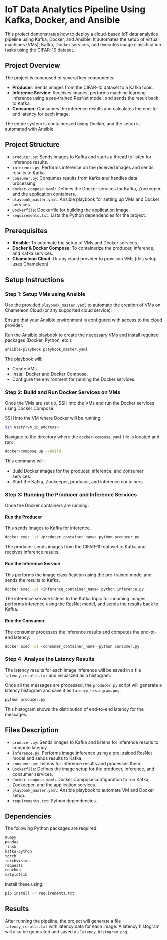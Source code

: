 
# IoT Data Analytics Pipeline Using Kafka, Docker, and Ansible

This project demonstrates how to deploy a cloud-based IoT data analytics pipeline using Kafka, Docker, and Ansible. It automates the setup of virtual machines (VMs), Kafka, Docker services, and executes image classification tasks using the CIFAR-10 dataset.

## Project Overview

The project is composed of several key components:

- **Producer**: Sends images from the CIFAR-10 dataset to a Kafka topic.
- **Inference Service**: Receives images, performs machine learning inference using a pre-trained ResNet model, and sends the result back to Kafka.
- **Consumer**: Consumes the inference results and calculates the end-to-end latency for each image.
  
The entire system is containerized using Docker, and the setup is automated with Ansible.

## Project Structure

- `producer.py`: Sends images to Kafka and starts a thread to listen for inference results.
- `inference.py`: Performs inference on the received images and sends results to Kafka.
- `consumer.py`: Consumes results from Kafka and handles data processing.
- `docker-compose.yaml`: Defines the Docker services for Kafka, Zookeeper, and the application containers.
- `playbook_master.yaml`: Ansible playbook for setting up VMs and Docker services.
- `Dockerfile`: Dockerfile for building the application image.
- `requirements.txt`: Lists the Python dependencies for the project.

## Prerequisites

- **Ansible**: To automate the setup of VMs and Docker services.
- **Docker & Docker Compose**: To containerize the producer, inference, and Kafka services.
- **Chameleon Cloud**: Or any cloud provider to provision VMs (this setup uses Chameleon).

## Setup Instructions

### Step 1: Setup VMs using Ansible

Use the provided `playbook_master.yaml` to automate the creation of VMs on Chameleon Cloud (or any supported cloud service).

Ensure that your Ansible environment is configured with access to the cloud provider.

Run the Ansible playbook to create the necessary VMs and install required packages (Docker, Python, etc.):

```bash
ansible-playbook playbook_master.yaml
```

The playbook will:
- Create VMs.
- Install Docker and Docker Compose.
- Configure the environment for running the Docker services.

### Step 2: Build and Run Docker Services on VMs

Once the VMs are set up, SSH into the VMs and run the Docker services using Docker Compose.

SSH into the VM where Docker will be running:

```bash
ssh user@<vm_ip_address>
```

Navigate to the directory where the `docker-compose.yaml` file is located and run:

```bash
docker-compose up --build
```

This command will:
- Build Docker images for the producer, inference, and consumer services.
- Start the Kafka, Zookeeper, producer, and inference containers.

### Step 3: Running the Producer and Inference Services

Once the Docker containers are running:

#### Run the Producer

This sends images to Kafka for inference.

```bash
docker exec -it <producer_container_name> python producer.py
```

The producer sends images from the CIFAR-10 dataset to Kafka and receives inference results.

#### Run the Inference Service

This performs the image classification using the pre-trained model and sends the results to Kafka.

```bash
docker exec -it <inference_container_name> python inference.py
```

The inference service listens to the Kafka topic for incoming images, performs inference using the ResNet model, and sends the results back to Kafka.

#### Run the Consumer

The consumer processes the inference results and computes the end-to-end latency.

```bash
docker exec -it <consumer_container_name> python consumer.py
```

### Step 4: Analyze the Latency Results

The latency results for each image inference will be saved in a file `latency_results.txt` and visualized as a histogram.

Once all the messages are processed, the `producer.py` script will generate a latency histogram and save it as `latency_histogram.png`:

```bash
python producer.py
```

This histogram shows the distribution of end-to-end latency for the messages.

## Files Description

- `producer.py`: Sends images to Kafka and listens for inference results to compute latency.
- `inference.py`: Performs image inference using a pre-trained ResNet model and sends results to Kafka.
- `consumer.py`: Listens for inference results and processes them.
- `Dockerfile`: Defines the image setup for the producer, inference, and consumer services.
- `docker-compose.yaml`: Docker Compose configuration to run Kafka, Zookeeper, and the application services.
- `playbook_master.yaml`: Ansible playbook to automate VM and Docker setup.
- `requirements.txt`: Python dependencies.

## Dependencies

The following Python packages are required:

```bash
numpy
pandas
flask
kafka-python
torch
torchvision
requests
couchdb
matplotlib
```

Install these using:

```bash
pip install -r requirements.txt
```

## Results

After running the pipeline, the project will generate a file `latency_results.txt` with latency data for each image. A latency histogram will also be generated and saved as `latency_histogram.png`.
